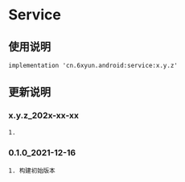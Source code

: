 Service
===

使用说明
---
```
implementation 'cn.6xyun.android:service:x.y.z'
```

更新说明
---
### x.y.z_202x-xx-xx
    1. 

### 0.1.0_2021-12-16
    1. 构建初始版本